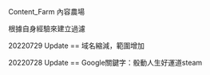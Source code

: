 Content_Farm 內容農場

根據自身經驗來建立過濾

20220729 Update
 == 域名縮減，範圍增加

20220728 Update
 == Google關鍵字：骰動人生好運道steam